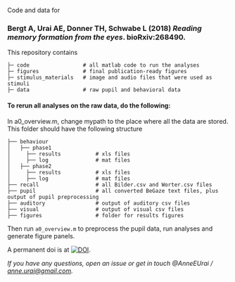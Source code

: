 
Code and data for
### Bergt A, Urai AE, Donner TH, Schwabe L (2018) _Reading memory formation from the eyes_. bioRxiv:268490. ###

This repository contains
```
├─ code                 # all matlab code to run the analyses
├─ figures              # final publication-ready figures
├─ stimulus_materials   # image and audio files that were used as stimuli
├─ data                 # raw pupil and behavioral data
```

#### To rerun all analyses on the raw data, do the following:

In a0_overview.m, change mypath to the place where all the data are stored. This folder should have the following structure

```
├── behaviour
│   ├── phase1
│     ├── results           # xls files
│     ├── log               # mat files
│   ├── phase2
│     ├── results           # xls files
│     ├── log               # mat files
├── recall                  # all Bilder.csv and Worter.csv files
├── pupil                   # all converted BeGaze text files, plus output of pupil preprocessing
├── auditory                # output of auditory csv files
├── visual                  # output of visual csv files
├── figures                 # folder for results figures
```
Then run `a0_overview.m` to preprocess the pupil data, run analyses and generate figure panels.

A permanent doi is at [![DOI](https://zenodo.org/badge/DOI/10.5281/zenodo.1246101.svg)](http://doi.org/10.5281/zenodo.1246100).

*If you have any questions, open an issue or get in touch @AnneEUrai / anne.urai@gmail.com.*
